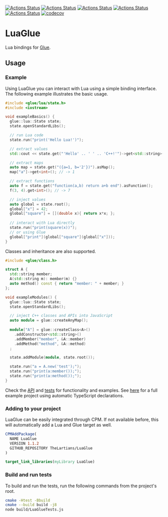[![Actions Status](https://github.com/TheLartians/LuaGlue/workflows/MacOS/badge.svg)](https://github.com/TheLartians/LuaGlue/actions)
[![Actions Status](https://github.com/TheLartians/LuaGlue/workflows/Windows/badge.svg)](https://github.com/TheLartians/LuaGlue/actions)
[![Actions Status](https://github.com/TheLartians/LuaGlue/workflows/Ubuntu/badge.svg)](https://github.com/TheLartians/LuaGlue/actions)
[![Actions Status](https://github.com/TheLartians/LuaGlue/workflows/Style/badge.svg)](https://github.com/TheLartians/LuaGlue/actions)
[![Actions Status](https://github.com/TheLartians/LuaGlue/workflows/Install/badge.svg)](https://github.com/TheLartians/LuaGlue/actions)
[![codecov](https://codecov.io/gh/TheLartians/LuaGlue/branch/master/graph/badge.svg)](https://codecov.io/gh/TheLartians/LuaGlue)

# LuaGlue

Lua bindings for [Glue](https://github.com/TheLartians/Glue).

## Usage

### Example

Using LuaGlue you can interact with Lua using a simple binding interface.
The following example illustrates the basic usage.

```cpp
#include <glue/lua/state.h>
#include <iostream>

void exampleBasics() {
  glue::lua::State state;
  state.openStandardLibs();

  // run Lua code
  state.run("print('Hello Lua!')");

  // extract values
  std::cout << state.get("'Hello' .. ' ' .. 'C++!'")->get<std::string>() << std::endl;

  // extract maps
  auto map = state.get("({a=1, b='2'})").asMap();
  map["a"]->get<int>(); // -> 1

  // extract functions
  auto f = state.get("function(a,b) return a+b end").asFunction();
  f(3, 4).get<int>(); // -> 7

  // inject values
  auto global = state.root();
  global["x"] = 42;
  global["square"] = [](double x){ return x*x; };
  
  // interact with Lua directly
  state.run("print(square(x))");
  // or using Glue
  global["print"](global["square"](global["x"]));
}
```

Classes and inheritance are also supported.

```cpp
#include <glue/class.h>

struct A {
  std::string member;
  A(std::string m): member(m) {}
  auto method() const { return "member: " + member; }
};

void exampleModules() {
  glue::lua::State state;
  state.openStandardLibs();

  // inject C++ classes and APIs into JavaScript
  auto module = glue::createAnyMap();
  
  module["A"] = glue::createClass<A>()
    .addConstructor<std::string>()
    .addMember("member", &A::member)
    .addMethod("method", &A::method)
  ;

  state.addModule(module, state.root());

  state.run("a = A.new('test');");
  state.run("print(a:member());");
  state.run("print(a:method());");
}
```

Check the [API](include/glue/lua/state.h) and [tests](test/source/state.cpp) for functionality and examples.
See [here](https://github.com/TheLartians/TypeScriptXX) for a full example project using automatic TypeScript declarations.

### Adding to your project

LuaGlue can be easily integrated through CPM.
If not available before, this will automatically add a Lua and Glue target as well.

```cmake
CPMAddPackage(
  NAME LuaGlue
  VERSION 1.1.2
  GITHUB_REPOSITORY TheLartians/LuaGlue
)

target_link_libraries(myLibrary LuaGlue)
```

### Build and run tests

To build and run the tests, run the following commands from the project's root.

```bash
cmake -Htest -Bbuild
cmake --build build -j8
node build/LuaGlueTests.js
```
